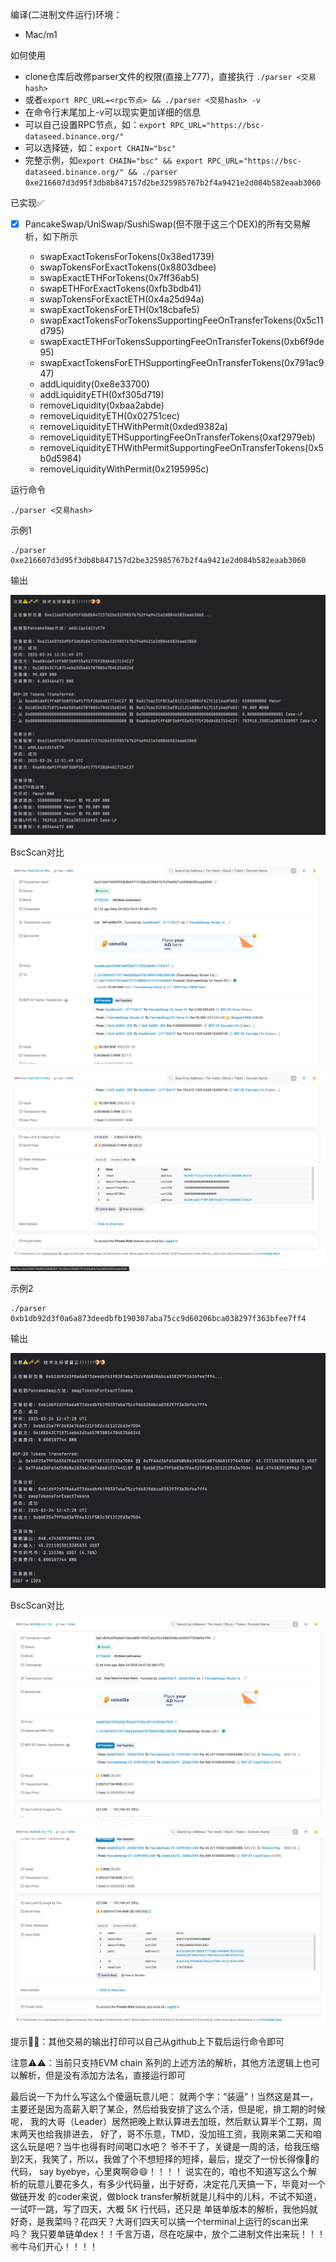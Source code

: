 编译(二进制文件运行)环境：

- Mac/m1

如何使用

- clone仓库后改修parser文件的权限(直接上777)，直接执行 `./parser <交易hash>`
- 或者`export RPC_URL=<rpc节点> && ./parser <交易hash> -v`
- 在命令行末尾加上-v可以现实更加详细的信息
- 可以自己设置RPC节点，如：`export RPC_URL="https://bsc-dataseed.binance.org/"`
- 可以选择链，如：`export CHAIN="bsc"`
- 完整示例，如`export CHAIN="bsc" && export RPC_URL="https://bsc-dataseed.binance.org/" && ./parser 0xe216607d3d95f3db8b847157d2be325985767b2f4a9421e2d084b582eaab3060`

已实现✅
- [x] PancakeSwap/UniSwap/SushiSwap(但不限于这三个DEX)的所有交易解析，如下所示
 
  - swapExactTokensForTokens(0x38ed1739)
  - swapTokensForExactTokens(0x8803dbee)
  - swapExactETHForTokens(0x7ff36ab5)
  - swapETHForExactTokens(0xfb3bdb41)
  - swapTokensForExactETH(0x4a25d94a)
  - swapExactTokensForETH(0x18cbafe5)
  - swapExactTokensForTokensSupportingFeeOnTransferTokens(0x5c11d795)
  - swapExactETHForTokensSupportingFeeOnTransferTokens(0xb6f9de95)
  - swapExactTokensForETHSupportingFeeOnTransferTokens(0x791ac947)
  - addLiquidity(0xe8e33700)
  - addLiquidityETH(0xf305d719)
  - removeLiquidity(0xbaa2abde)
  - removeLiquidityETH(0x02751cec)
  - removeLiquidityETHWithPermit(0xded9382a)
  - removeLiquidityETHSupportingFeeOnTransferTokens(0xaf2979eb)
  - removeLiquidityETHWithPermitSupportingFeeOnTransferTokens(0x5b0d5984)
  - removeLiquidityWithPermit(0x2195995c)

运行命令

```./parser <交易hash>```

示例1

```shell
./parser 0xe216607d3d95f3db8b847157d2be325985767b2f4a9421e2d084b582eaab3060
```

输出

![image](/image/0xf305d719/localTerminal.png)

BscScan对比

![image](/image/0xf305d719/bscScan_1.png)

![image](/image/0xf305d719/bscScan_2.png)

示例2

```shell
./parser 0xb1db92d3f0a6a873deedbfb190307aba75cc9d60206bca038297f363bfee7ff4
```

输出

![image](/image/0x8803dbee/localTerminal.png)

BscScan对比

![image](/image/0x8803dbee/bscScan_1.png)

![image](/image/0x8803dbee/bscScan_2.png)

提示🔔🔔：其他交易的输出打印可以自己从github上下载后运行命令即可

注意⚠️⚠️：当前只支持EVM chain 系列的上述方法的解析，其他方法逻辑上也可以解析，但是没有添加方法名，直接运行即可

最后说一下为什么写这么个傻逼玩意儿吧：
就两个字：“装逼”！当然这是其一，主要还是因为高薪入职了某企，然后给我安排了这么个活，但是呢，排工期的时候呢，
我的大哥（Leader）居然把晚上默认算进去加班，然后默认算半个工期，周末两天也给我排进去，
好了，哥不乐意，TMD，没加班工资，我刚来第二天和咱这么玩是吧？当牛也得有时间喝口水吧？
爷不干了，关键是一周的活，给我压缩到2天，我笑了，所以，我做了个不想短择的短择，最后，提交了一份长得像💩的代码，
say byebye，心里爽啊😄😄！！！！
说实在的，咱也不知道写这么个解析的玩意儿要花多久，有多少代码量，出于好奇，决定花几天搞一下，毕竟对一个做链开发
的coder来说，做block transfer解析就是儿科中的儿科，不试不知道，一试吓一跳，写了四天，大概 5K 行代码，还只是
单链单版本的解析，我他妈就好奇，是我菜吗？花四天？大哥们四天可以搞一个terminal上运行的scan出来吗？
我只要单链单dex！！千言万语，尽在吃屎中，放个二进制文件出来玩！！！㊗️牛马们开心！！！！